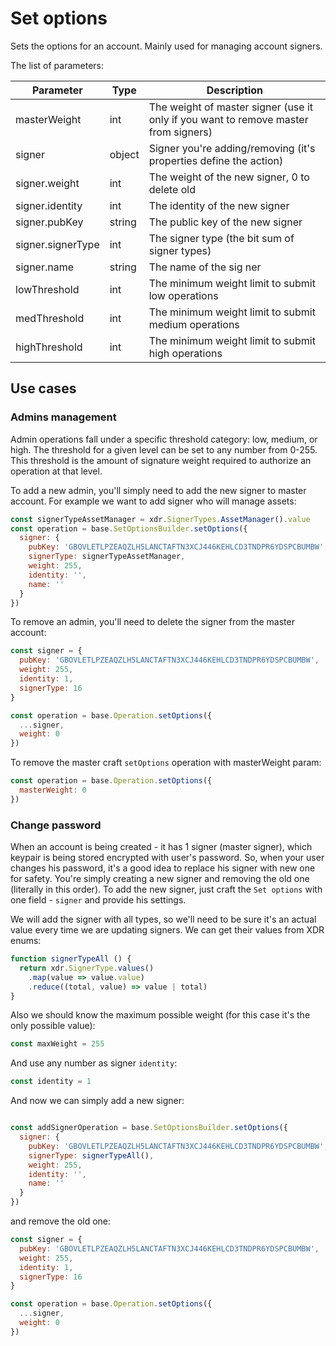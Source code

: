 # Set options  

Sets the options for an account. Mainly used for managing account signers. 

The list of parameters:

| Parameter             | Type | Description        |
|-----------------------|------|--------------------|
| masterWeight          |   int      | The weight of master signer (use it only if you want to remove master from signers) |
| signer                |   object   | Signer you're adding/removing (it's properties define the action) |
| signer.weight         |   int      | The weight of the new signer, 0 to delete old |
| signer.identity       |   int      | The identity of the new signer |
| signer.pubKey         |   string   | The public key of the new signer |
| signer.signerType     |   int      | The signer type (the bit sum of signer types) |
| signer.name           |   string   | The name of the sig ner |
| lowThreshold          |   int      | The minimum weight limit to submit low operations |
| medThreshold          |   int      | The minimum weight limit to submit medium operations |
| highThreshold         |   int      | The minimum weight limit to submit high operations |

## Use cases

### Admins management

Admin operations fall under a specific threshold category: low, medium, or high. The threshold for a given level 
can be set to any number from 0-255. This threshold is the amount of signature weight required to authorize an operation at 
that level.

To add a new admin, you'll simply need to add the new signer to master account. For example we want to add signer who will
manage assets:

```javascript
const signerTypeAssetManager = xdr.SignerTypes.AssetManager().value
const operation = base.SetOptionsBuilder.setOptions({
  signer: {
    pubKey: 'GBOVLETLPZEAQZLH5LANCTAFTN3XCJ446KEHLCD3TNDPR6YDSPCBUMBW',
    signerType: signerTypeAssetManager,
    weight: 255,
    identity: '',
    name: ''
  }
})
```

To remove an admin, you'll need to delete the signer from the master account:

```javascript
const signer = {
  pubKey: 'GBOVLETLPZEAQZLH5LANCTAFTN3XCJ446KEHLCD3TNDPR6YDSPCBUMBW',
  weight: 255,
  identity: 1,
  signerType: 16
}

const operation = base.Operation.setOptions({
  ...signer,
  weight: 0
})
```

To remove the master craft `setOptions` operation with masterWeight param:
```javascript
const operation = base.Operation.setOptions({
  masterWeight: 0
})
```

###  Change password

When an account is being created - it has 1 signer (master signer), which keypair is being stored encrypted with user's
password. So, when your user changes his password, it's a good idea to replace his signer with new one for safety.
You're simply creating a new signer and removing the old one (literally in this order). To add the new signer, just 
craft the `Set options` with one field - `signer` and provide his settings.

We will add the signer with all types, so we'll need to be sure it's an actual value every time we are updating signers.
We can get their values from XDR enums:

```javascript
function signerTypeAll () {
  return xdr.SignerType.values()
    .map(value => value.value)
    .reduce((total, value) => value | total)
}
```

Also we should know the maximum possible weight (for this case it's the only possible value):

```javascript
const maxWeight = 255
```

And use any number as signer `identity`:

```javascript
const identity = 1
```

And now we can simply add a new signer:

```javascript

const addSignerOperation = base.SetOptionsBuilder.setOptions({
  signer: {
    pubKey: 'GBOVLETLPZEAQZLH5LANCTAFTN3XCJ446KEHLCD3TNDPR6YDSPCBUMBW',
    signerType: signerTypeAll(),
    weight: 255,
    identity: '',
    name: ''
  }
})
```
and remove the old one:

```javascript
const signer = {
  pubKey: 'GBOVLETLPZEAQZLH5LANCTAFTN3XCJ446KEHLCD3TNDPR6YDSPCBUMBW',
  weight: 255,
  identity: 1,
  signerType: 16
}

const operation = base.Operation.setOptions({
  ...signer,
  weight: 0
})
```